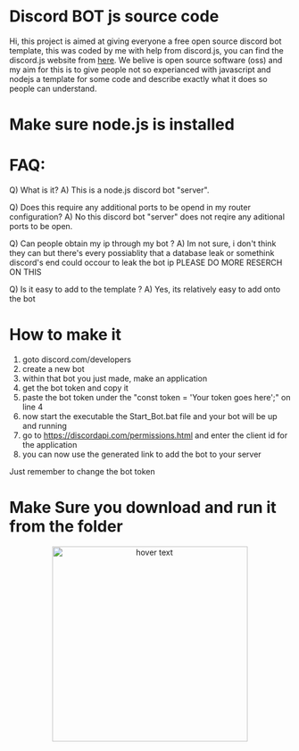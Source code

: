 # Discord BOT js source code

Hi, this project is aimed at giving everyone a free open source discord bot template, this was coded by me with help from discord.js, you can find the discord.js website from [here](https://discord.js.org/#/).
We belive is open source software (oss) and my aim for this is to give people not so experianced with javascript and nodejs a template for some code and describe exactly what it does so people can understand.

# Make sure node.js is installed

# FAQ:
Q) What is it? 
A) This is a node.js discord bot "server".

Q) Does this require any additional ports to be opend in my router configuration?
A) No this discord bot "server" does not reqire any aditional ports to be open.

Q) Can people obtain my ip through my bot ?
A) Im not sure, i don't think they can but there's every possiablity that a database leak or somethink discord's end could occour to leak the bot ip PLEASE DO MORE RESERCH ON THIS

Q) Is it easy to add to the template ?
A) Yes, its relatively easy to add onto the bot

# How to make it

1) goto discord.com/developers
2) create a new bot
3) within that bot you just made, make an application
4) get the bot token and copy it
5) paste the bot token under the "const token = 'Your token goes here';" on line 4
6) now start the executable the Start_Bot.bat file and your bot will be up and running
7) go to https://discordapi.com/permissions.html and enter the client id for the application
8) you can now use the generated link to add the bot to your server

Just remember to change the bot token

# Make Sure you download and run it from the folder

<p align="center">
  <img src="https://i.imgur.com/CpPw5PY.png" width="350" title="hover text">
</p>

